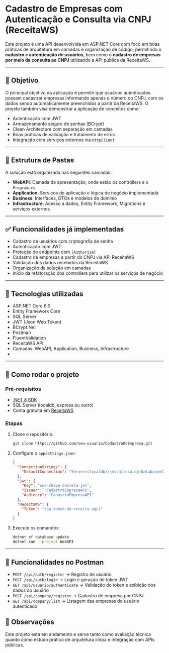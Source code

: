# Cadastro de Empresas com Autenticação e Consulta via CNPJ (ReceitaWS)

Este projeto é uma API desenvolvida em ASP.NET Core com foco em boas práticas de arquitetura em camadas e organização de código, permitindo o **cadastro e autenticação de usuários**, bem como o **cadastro de empresas por meio da consulta ao CNPJ** utilizando a API pública da ReceitaWS.

---

## 🎯 Objetivo

O principal objetivo da aplicação é permitir que usuários autenticados possam cadastrar empresas informando apenas o número do CNPJ, com os dados sendo automaticamente preenchidos a partir da ReceitaWS. O projeto também visa demonstrar a aplicação de conceitos como:

- Autenticação com JWT
- Armazenamento seguro de senhas (BCrypt)
- Clean Architecture com separação em camadas
- Boas práticas de validação e tratamento de erros
- Integração com serviços externos via `HttpClient`

---

## 🧱 Estrutura de Pastas

A solução está organizada nas seguintes camadas:

- **WebAPI**: Camada de apresentação, onde estão os controllers e o `Program.cs`
- **Application**: Serviços de aplicação e lógica de negócio implementada
- **Business**: Interfaces, DTOs e modelos de domínio
- **Infrastructure**: Acesso a dados, Entity Framework, Migrations e serviços externos

---

## ✅ Funcionalidades já implementadas

- Cadastro de usuários com criptografia de senha
- Autenticação com JWT
- Proteção de endpoints com `[Authorize]`
- Cadastro de empresas a partir do CNPJ via API ReceitaWS
- Validação dos dados recebidos da ReceitaWS
- Organização da solução em camadas
- Início da refatoração dos controllers para utilizar os serviços de negócio

---

## 📌 Tecnologias utilizadas

- ASP.NET Core 8.0
- Entity Framework Core
- SQL Server
- JWT (Json Web Token)
- BCrypt.Net
- Postman
- FluentValidation
- ReceitaWS API
- Camadas: WebAPI, Application, Business, Infrastructure
- 
---

## 🚀 Como rodar o projeto

### Pré-requisitos
- [.NET 8 SDK](https://dotnet.microsoft.com/download)
- SQL Server (localdb, express ou outro)
- Conta gratuita em [ReceitaWS](https://www.receitaws.com.br/)

### Etapas

1. Clone o repositório:
   ```bash
   git clone https://github.com/seu-usuario/CadastroDeEmpresa.git
   ```

2. Configure o `appsettings.json`:
   ```json
   {
     "ConnectionStrings": {
       "DefaultConnection": "Server=(localdb)\\mssqllocaldb;Database=CadastroDeEmpresa;Trusted_Connection=True;"
     },
     "Jwt": {
       "Key": "sua-chave-secreta-jwt",
       "Issuer": "CadastroEmpresaAPI",
       "Audience": "CadastroEmpresaAPI"
     },
     "ReceitaWS": {
       "Token": "seu-token-da-receita-aqui"
     }
   }
   ```

3. Execute os comandos:
   ```bash
   dotnet ef database update
   dotnet run --project WebAPI
---

## 🚀 Funcionalidades no Postman

- `POST /api/auth/register` → Registro de usuário
- `POST /api/auth/login` → Login e geração de token JWT
- `GET /api/usuario/authenticate` → Validação do token e exibição dos dados do usuário
- `POST /api/company/register` → Cadastro de empresa por CNPJ
- `GET /api/company/list` → Listagem das empresas do usuário autenticado


## 📎 Observações

Este projeto está em andamento e serve tanto como avaliação técnica quanto como estudo prático de arquitetura limpa e integração com APIs públicas.

